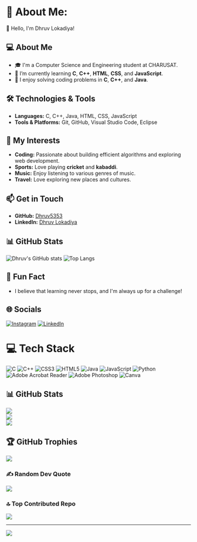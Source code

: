# 💫 About Me:
👋 Hello, I'm Dhruv Lokadiya! 

## 💻 About Me
- 🎓 I'm a Computer Science and Engineering student at CHARUSAT.
- 🌱 I’m currently learning **C**, **C++**, **HTML**, **CSS**, and **JavaScript**.
- 🚀 I enjoy solving coding problems in **C**, **C++**, and **Java**.

## 🛠️ Technologies & Tools
- **Languages:** C, C++, Java, HTML, CSS, JavaScript
- **Tools & Platforms:** Git, GitHub, Visual Studio Code, Eclipse

## 🌟 My Interests
- **Coding:** Passionate about building efficient algorithms and exploring web development.
- **Sports:** Love playing **cricket** and **kabaddi**.
- **Music:** Enjoy listening to various genres of music.
- **Travel:** Love exploring new places and cultures.

## 📫 Get in Touch
- **GitHub:** [Dhruv5353](https://github.com/Dhruv5353)
- **LinkedIn:** [Dhruv Lokadiya](https://www.linkedin.com/in/dhruv-lokadiya-625062296)

## 📊 GitHub Stats
![Dhruv's GitHub stats](https://github-readme-stats.vercel.app/api?username=Dhruv5353&show_icons=true&theme=radical)
![Top Langs](https://github-readme-stats.vercel.app/api/top-langs/?username=Dhruv5353&layout=compact&theme=radical)

## 🌱 Fun Fact
- I believe that learning never stops, and I'm always up for a challenge!

## 🌐 Socials
[![Instagram](https://img.shields.io/badge/Instagram-%23E4405F.svg?logo=Instagram&logoColor=white)](https://instagram.com/_dhruv_lokadiya_) 
[![LinkedIn](https://img.shields.io/badge/LinkedIn-%230077B5.svg?logo=linkedin&logoColor=white)](https://linkedin.com/in/dhruv-lokadiya-625062296)

# 💻 Tech Stack
![C](https://img.shields.io/badge/c-%2300599C.svg?style=for-the-badge&logo=c&logoColor=white) 
![C++](https://img.shields.io/badge/c++-%2300599C.svg?style=for-the-badge&logo=c%2B%2B&logoColor=white) 
![CSS3](https://img.shields.io/badge/css3-%231572B6.svg?style=for-the-badge&logo=css3&logoColor=white) 
![HTML5](https://img.shields.io/badge/html5-%23E34F26.svg?style=for-the-badge&logo=html5&logoColor=white) 
![Java](https://img.shields.io/badge/java-%23ED8B00.svg?style=for-the-badge&logo=openjdk&logoColor=white) 
![JavaScript](https://img.shields.io/badge/javascript-%23323330.svg?style=for-the-badge&logo=javascript&logoColor=%23F7DF1E) 
![Python](https://img.shields.io/badge/python-3670A0?style=for-the-badge&logo=python&logoColor=ffdd54) 
![Adobe Acrobat Reader](https://img.shields.io/badge/Adobe%20Acrobat%20Reader-EC1C24.svg?style=for-the-badge&logo=Adobe%20Acrobat%20Reader&logoColor=white) 
![Adobe Photoshop](https://img.shields.io/badge/adobe%20photoshop-%2331A8FF.svg?style=for-the-badge&logo=adobe%20photoshop&logoColor=white) 
![Canva](https://img.shields.io/badge/Canva-%2300C4CC.svg?style=for-the-badge&logo=Canva&logoColor=white)

## 📊 GitHub Stats
![](https://github-readme-stats.vercel.app/api?username=Dhruv5353&theme=dark&hide_border=false&include_all_commits=false&count_private=true)<br/>
![](https://github-readme-streak-stats.herokuapp.com/?user=Dhruv5353&theme=dark&hide_border=false)<br/>
![](https://github-readme-stats.vercel.app/api/top-langs/?username=Dhruv5353&theme=dark&hide_border=false&include_all_commits=false&count_private=true&layout=compact)

## 🏆 GitHub Trophies
![](https://github-profile-trophy.vercel.app/?username=Dhruv5353&theme=radical&no-frame=false&no-bg=true&margin-w=4)

### ✍️ Random Dev Quote
![](https://quotes-github-readme.vercel.app/api?type=horizontal&theme=radical)

### 🔝 Top Contributed Repo
![](https://github-contributor-stats.vercel.app/api?username=Dhruv5353&limit=5&theme=dark&combine_all_yearly_contributions=true)

---
[![](https://visitcount.itsvg.in/api?id=Dhruv5353&icon=1&color=2)](https://visitcount.itsvg.in)

<!-- Proudly created with GPRM ( https://gprm.itsvg.in ) -->
